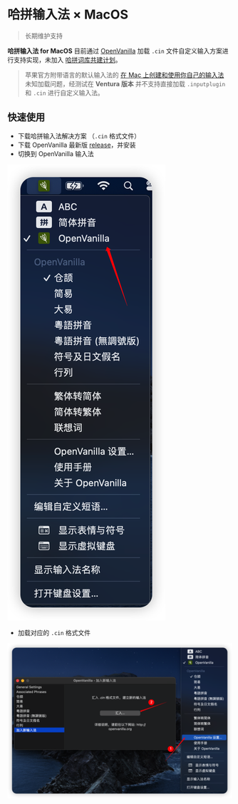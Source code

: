 # 哈拼输入法 × MacOS

> 长期维护支持

**哈拼输入法 for MacOS** 目前通过 [OpenVanilla](https://openvanilla.org) 加载 `.cin` 文件自定义输入方案进行支持实现，未加入 [哈拼词库共建计划](/future)。

> 苹果官方附带语言的默认输入法的 [在 Mac 上创建和使用你自己的输入法](https://support.apple.com/zh-cn/guide/mac-help/mchlp2866/mac) 未知加载问题，经测试在 **Ventura 版本** 并不支持直接加载 `.inputplugin` 和 `.cin` 进行自定义输入法。

## 快速使用

- 下载哈拼输入法解决方案 （`.cin` 格式文件）
- 下载 OpenVanilla 最新版 [release](https://github.com/openvanilla/openvanilla/releases)，并安装
- 切换到 OpenVanilla 输入法

![切换输入法](/shot1.png)

- 加载对应的 `.cin` 格式文件

![加载cin](/shot2.png)

